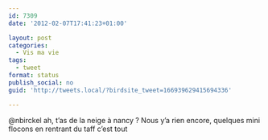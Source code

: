 ```yaml
---
id: 7309
date: '2012-02-07T17:41:23+01:00'

layout: post
categories:
  - Vis ma vie
tags:
  - tweet
format: status
publish_social: no
guid: 'http://tweets.local/?birdsite_tweet=166939629415694336'

---
```


@nbirckel ah, t’as de la neige à nancy ? Nous y’a rien encore, quelques mini flocons en rentrant du taff c’est tout